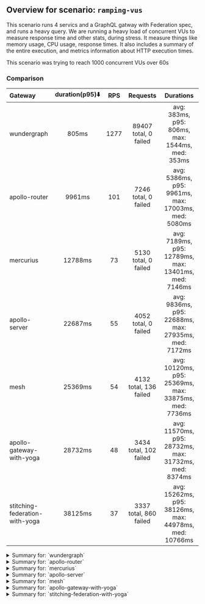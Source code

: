 ## Overview for scenario: `ramping-vus`


This scenario runs 4 servics and a GraphQL gatway with Federation spec, and runs a heavy query. We are running a heavy load of concurrent VUs to measure response time and other stats, during stress. It measure things like memory usage, CPU usage, response times. It also includes a summary of the entire execution, and metrics information about HTTP execution times.


This scenario was trying to reach 1000 concurrent VUs over 60s


### Comparison


| Gateway                        | duration(p95)⬇️ |  RPS  |        Requests        |                       Durations                        |
| :----------------------------- | :-------------: | :---: | :--------------------: | :----------------------------------------------------: |
| wundergraph                    |      805ms      | 1277  | 89407 total, 0 failed  |    avg: 383ms, p95: 806ms, max: 1544ms, med: 353ms     |
| apollo-router                  |     9961ms      |  101  |  7246 total, 0 failed  |  avg: 5386ms, p95: 9961ms, max: 17003ms, med: 5080ms   |
| mercurius                      |     12788ms     |  73   |  5130 total, 0 failed  |  avg: 7189ms, p95: 12789ms, max: 13401ms, med: 7146ms  |
| apollo-server                  |     22687ms     |  55   |  4052 total, 0 failed  |  avg: 9836ms, p95: 22688ms, max: 27935ms, med: 7172ms  |
| mesh                           |     25369ms     |  54   | 4132 total, 136 failed | avg: 10120ms, p95: 25369ms, max: 33875ms, med: 7736ms  |
| apollo-gateway-with-yoga       |     28732ms     |  48   | 3434 total, 102 failed | avg: 11570ms, p95: 28732ms, max: 31732ms, med: 8374ms  |
| stitching-federation-with-yoga |     38125ms     |  37   | 3337 total, 860 failed | avg: 15262ms, p95: 38126ms, max: 44978ms, med: 10766ms |



<details>
  <summary>Summary for: `wundergraph`</summary>

  **K6 Output**




```
     ✓ response code was 200
     ✓ no_errors
     ✓ expected_result

     checks.........................: 100.00% ✓ 268221      ✗ 0     
     data_received..................: 434 MB  6.2 MB/s
     data_sent......................: 106 MB  1.5 MB/s
     http_req_blocked...............: avg=380.35µs min=800ns  med=1.4µs    max=393.97ms p(90)=2.4µs    p(95)=3.2µs   
     http_req_connecting............: avg=373.74µs min=0s     med=0s       max=393.85ms p(90)=0s       p(95)=0s      
     http_req_duration..............: avg=382.73ms min=4.36ms med=352.56ms max=1.54s    p(90)=688.18ms p(95)=805.59ms
       { expected_response:true }...: avg=382.73ms min=4.36ms med=352.56ms max=1.54s    p(90)=688.18ms p(95)=805.59ms
     http_req_failed................: 0.00%   ✓ 0           ✗ 89407 
     http_req_receiving.............: avg=1.13ms   min=13.3µs med=25.4µs   max=362.54ms p(90)=122.9µs  p(95)=236.9µs 
     http_req_sending...............: avg=405.03µs min=5.4µs  med=8.4µs    max=285.08ms p(90)=18.89µs  p(95)=81.4µs  
     http_req_tls_handshaking.......: avg=0s       min=0s     med=0s       max=0s       p(90)=0s       p(95)=0s      
     http_req_waiting...............: avg=381.19ms min=4.33ms med=351.51ms max=1.54s    p(90)=684.27ms p(95)=803.89ms
     http_reqs......................: 89407   1277.150291/s
     iteration_duration.............: avg=384.96ms min=4.76ms med=354.35ms max=1.54s    p(90)=692.7ms  p(95)=809.86ms
     iterations.....................: 89407   1277.150291/s
     vus............................: 7       min=7         max=997 
     vus_max........................: 1000    min=1000      max=1000
```


**Performance Overview**


<img src="https://imagedelivery.net/KYe9TScr4TldYHA48pczVg/cedcf4dc-fe69-4c37-0469-4c01bfae5600/public" alt="Performance Overview" />


**HTTP Overview**


<img src="https://imagedelivery.net/KYe9TScr4TldYHA48pczVg/68d76f50-c9dc-4252-77d2-ae5b9f230200/public" alt="HTTP Overview" />


  </details>

<details>
  <summary>Summary for: `apollo-router`</summary>

  **K6 Output**




```
     ✓ response code was 200
     ✗ no_errors
      ↳  99% — ✓ 7242 / ✗ 4
     ✗ expected_result
      ↳  99% — ✓ 7245 / ✗ 1

     checks.........................: 99.97% ✓ 21733     ✗ 5     
     data_received..................: 36 MB  505 kB/s
     data_sent......................: 8.6 MB 120 kB/s
     http_req_blocked...............: avg=94.11µs min=1.2µs    med=2.3µs  max=18.58ms p(90)=356.9µs  p(95)=443.55µs
     http_req_connecting............: avg=82.15µs min=0s       med=0s     max=18.09ms p(90)=298.25µs p(95)=370.87µs
     http_req_duration..............: avg=5.38s   min=103.67ms med=5.08s  max=17s     p(90)=9.26s    p(95)=9.96s   
       { expected_response:true }...: avg=5.38s   min=103.67ms med=5.08s  max=17s     p(90)=9.26s    p(95)=9.96s   
     http_req_failed................: 0.00%  ✓ 0         ✗ 7246  
     http_req_receiving.............: avg=58.06µs min=22.5µs   med=51.3µs max=1.18ms  p(90)=78.1µs   p(95)=86.7µs  
     http_req_sending...............: avg=33.11µs min=7.1µs    med=13.8µs max=24.92ms p(90)=55µs     p(95)=68.7µs  
     http_req_tls_handshaking.......: avg=0s      min=0s       med=0s     max=0s      p(90)=0s       p(95)=0s      
     http_req_waiting...............: avg=5.38s   min=103.62ms med=5.08s  max=17s     p(90)=9.26s    p(95)=9.96s   
     http_reqs......................: 7246   101.34198/s
     iteration_duration.............: avg=5.38s   min=104.01ms med=5.08s  max=17s     p(90)=9.26s    p(95)=9.96s   
     iterations.....................: 7246   101.34198/s
     vus............................: 19     min=19      max=1000
     vus_max........................: 1000   min=1000    max=1000
```


**Performance Overview**


<img src="https://imagedelivery.net/KYe9TScr4TldYHA48pczVg/6e20cb31-2cb3-4606-51c9-a67f43a9f800/public" alt="Performance Overview" />


**HTTP Overview**


<img src="https://imagedelivery.net/KYe9TScr4TldYHA48pczVg/48962703-9c98-4033-8863-0c38e11fbc00/public" alt="HTTP Overview" />


  </details>

<details>
  <summary>Summary for: `mercurius`</summary>

  **K6 Output**




```
     ✓ response code was 200
     ✓ no_errors
     ✓ expected_result

     checks.........................: 100.00% ✓ 15390     ✗ 0     
     data_received..................: 26 MB   369 kB/s
     data_sent......................: 6.1 MB  87 kB/s
     http_req_blocked...............: avg=113.34µs min=1.4µs   med=2.5µs  max=16.01ms p(90)=411.7µs  p(95)=450.97µs
     http_req_connecting............: avg=96.25µs  min=0s      med=0s     max=15.99ms p(90)=342.41µs p(95)=376.41µs
     http_req_duration..............: avg=7.18s    min=11.93ms med=7.14s  max=13.4s   p(90)=12.3s    p(95)=12.78s  
       { expected_response:true }...: avg=7.18s    min=11.93ms med=7.14s  max=13.4s   p(90)=12.3s    p(95)=12.78s  
     http_req_failed................: 0.00%   ✓ 0         ✗ 5130  
     http_req_receiving.............: avg=63.31µs  min=21.7µs  med=57.4µs max=1.38ms  p(90)=83.51µs  p(95)=92.95µs 
     http_req_sending...............: avg=41.66µs  min=9.29µs  med=14.8µs max=9.03ms  p(90)=67.1µs   p(95)=79.9µs  
     http_req_tls_handshaking.......: avg=0s       min=0s      med=0s     max=0s      p(90)=0s       p(95)=0s      
     http_req_waiting...............: avg=7.18s    min=11.85ms med=7.14s  max=13.4s   p(90)=12.3s    p(95)=12.78s  
     http_reqs......................: 5130    73.279573/s
     iteration_duration.............: avg=7.18s    min=12.25ms med=7.14s  max=13.4s   p(90)=12.3s    p(95)=12.78s  
     iterations.....................: 5130    73.279573/s
     vus............................: 7       min=7       max=1000
     vus_max........................: 1000    min=1000    max=1000
```


**Performance Overview**


<img src="https://imagedelivery.net/KYe9TScr4TldYHA48pczVg/b3aca085-925a-41d3-6007-636655582800/public" alt="Performance Overview" />


**HTTP Overview**


<img src="https://imagedelivery.net/KYe9TScr4TldYHA48pczVg/426abbd5-c10c-4449-fa4a-6096c90aa500/public" alt="HTTP Overview" />


  </details>

<details>
  <summary>Summary for: `apollo-server`</summary>

  **K6 Output**




```
     ✓ response code was 200
     ✗ no_errors
      ↳  74% — ✓ 3003 / ✗ 1049
     ✗ expected_result
      ↳  98% — ✓ 3977 / ✗ 75

     checks.........................: 90.75% ✓ 11032     ✗ 1124  
     data_received..................: 20 MB  279 kB/s
     data_sent......................: 4.8 MB 66 kB/s
     http_req_blocked...............: avg=218.26µs min=1.4µs    med=2.7µs   max=21.06ms p(90)=493.8µs  p(95)=544.02µs
     http_req_connecting............: avg=187.55µs min=0s       med=0s      max=20.58ms p(90)=414.78µs p(95)=460.64µs
     http_req_duration..............: avg=9.83s    min=301.11ms med=7.17s   max=27.93s  p(90)=20.3s    p(95)=22.68s  
       { expected_response:true }...: avg=9.83s    min=301.11ms med=7.17s   max=27.93s  p(90)=20.3s    p(95)=22.68s  
     http_req_failed................: 0.00%  ✓ 0         ✗ 4052  
     http_req_receiving.............: avg=74.93µs  min=22.7µs   med=67.6µs  max=1.82ms  p(90)=100.68µs p(95)=114.24µs
     http_req_sending...............: avg=109.02µs min=8.5µs    med=16.89µs max=8.35ms  p(90)=77.99µs  p(95)=93.74µs 
     http_req_tls_handshaking.......: avg=0s       min=0s       med=0s      max=0s      p(90)=0s       p(95)=0s      
     http_req_waiting...............: avg=9.83s    min=301.03ms med=7.17s   max=27.93s  p(90)=20.3s    p(95)=22.68s  
     http_reqs......................: 4052   55.324926/s
     iteration_duration.............: avg=9.83s    min=301.45ms med=7.17s   max=27.93s  p(90)=20.3s    p(95)=22.68s  
     iterations.....................: 4052   55.324926/s
     vus............................: 254    min=54      max=1000
     vus_max........................: 1000   min=1000    max=1000
```


**Performance Overview**


<img src="https://imagedelivery.net/KYe9TScr4TldYHA48pczVg/d89a2b3d-92cf-4478-2937-d4682ad2af00/public" alt="Performance Overview" />


**HTTP Overview**


<img src="https://imagedelivery.net/KYe9TScr4TldYHA48pczVg/b444c687-fb2d-4092-95ab-127a94b5d400/public" alt="HTTP Overview" />


  </details>

<details>
  <summary>Summary for: `mesh`</summary>

  **K6 Output**




```
     ✗ response code was 200
      ↳  96% — ✓ 3996 / ✗ 136
     ✗ no_errors
      ↳  77% — ✓ 3182 / ✗ 950
     ✗ expected_result
      ↳  97% — ✓ 3881 / ✗ 115

     checks.........................: 90.20% ✓ 11059     ✗ 1201  
     data_received..................: 29 MB  379 kB/s
     data_sent......................: 4.9 MB 65 kB/s
     http_req_blocked...............: avg=604.41µs min=1.1µs    med=2.1µs  max=76.19ms p(90)=388.28µs p(95)=454µs   
     http_req_connecting............: avg=560.91µs min=0s       med=0s     max=76.16ms p(90)=323.58µs p(95)=400.89µs
     http_req_duration..............: avg=10.11s   min=756.03ms med=7.73s  max=33.87s  p(90)=19.37s   p(95)=25.36s  
       { expected_response:true }...: avg=10.28s   min=1.55s    med=7.87s  max=33.87s  p(90)=19.39s   p(95)=25.37s  
     http_req_failed................: 3.29%  ✓ 136       ✗ 3996  
     http_req_receiving.............: avg=1.68ms   min=16µs     med=44.6µs max=4.55s   p(90)=89.8µs   p(95)=162.96µs
     http_req_sending...............: avg=58.81µs  min=7µs      med=12.9µs max=26.05ms p(90)=65.4µs   p(95)=79µs    
     http_req_tls_handshaking.......: avg=0s       min=0s       med=0s     max=0s      p(90)=0s       p(95)=0s      
     http_req_waiting...............: avg=10.11s   min=755.26ms med=7.73s  max=33.87s  p(90)=19.36s   p(95)=25.36s  
     http_reqs......................: 4132   54.476117/s
     iteration_duration.............: avg=10.12s   min=760.01ms med=7.74s  max=33.87s  p(90)=19.38s   p(95)=25.41s  
     iterations.....................: 4132   54.476117/s
     vus............................: 73     min=57      max=1000
     vus_max........................: 1000   min=1000    max=1000
```


**Performance Overview**


<img src="https://imagedelivery.net/KYe9TScr4TldYHA48pczVg/5d9c4978-3d6c-4e27-0f34-1673e3a16e00/public" alt="Performance Overview" />


**HTTP Overview**


<img src="https://imagedelivery.net/KYe9TScr4TldYHA48pczVg/e860810c-07d7-4c49-fef0-0dee2fe08400/public" alt="HTTP Overview" />


  </details>

<details>
  <summary>Summary for: `apollo-gateway-with-yoga`</summary>

  **K6 Output**




```
     ✗ response code was 200
      ↳  97% — ✓ 3332 / ✗ 102
     ✗ no_errors
      ↳  59% — ✓ 2036 / ✗ 1398
     ✗ expected_result
      ↳  92% — ✓ 3075 / ✗ 257

     checks.........................: 82.77% ✓ 8443      ✗ 1757  
     data_received..................: 15 MB  205 kB/s
     data_sent......................: 4.1 MB 57 kB/s
     http_req_blocked...............: avg=608.7µs  min=1.2µs   med=3.1µs   max=103.26ms p(90)=674.68µs p(95)=1.34ms  
     http_req_connecting............: avg=573.31µs min=0s      med=0s      max=102.07ms p(90)=578.61µs p(95)=1.19ms  
     http_req_duration..............: avg=11.56s   min=37.1ms  med=8.37s   max=31.73s   p(90)=26.13s   p(95)=28.73s  
       { expected_response:true }...: avg=11.84s   min=37.1ms  med=8.48s   max=31.73s   p(90)=26.14s   p(95)=28.73s  
     http_req_failed................: 2.97%  ✓ 102       ✗ 3332  
     http_req_receiving.............: avg=553.6µs  min=25µs    med=68.9µs  max=42.17ms  p(90)=130.1µs  p(95)=197.38µs
     http_req_sending...............: avg=146.95µs min=11.1µs  med=23.95µs max=28.27ms  p(90)=110.44µs p(95)=183.3µs 
     http_req_tls_handshaking.......: avg=0s       min=0s      med=0s      max=0s       p(90)=0s       p(95)=0s      
     http_req_waiting...............: avg=11.56s   min=36.94ms med=8.37s   max=31.73s   p(90)=26.13s   p(95)=28.73s  
     http_reqs......................: 3434   48.102301/s
     iteration_duration.............: avg=11.57s   min=37.54ms med=8.37s   max=31.73s   p(90)=26.13s   p(95)=28.73s  
     iterations.....................: 3434   48.102301/s
     vus............................: 72     min=53      max=1000
     vus_max........................: 1000   min=1000    max=1000
```


**Performance Overview**


<img src="https://imagedelivery.net/KYe9TScr4TldYHA48pczVg/8991220b-6d03-47ec-9781-e2fe5f397700/public" alt="Performance Overview" />


**HTTP Overview**


<img src="https://imagedelivery.net/KYe9TScr4TldYHA48pczVg/ddf7ca06-c2d4-41e8-7f3d-4f2f81c3b900/public" alt="HTTP Overview" />


  </details>

<details>
  <summary>Summary for: `stitching-federation-with-yoga`</summary>

  **K6 Output**




```
     ✗ response code was 200
      ↳  74% — ✓ 2477 / ✗ 860
     ✗ no_errors
      ↳  55% — ✓ 1851 / ✗ 1486
     ✗ expected_result
      ↳  70% — ✓ 2259 / ✗ 964

     checks.........................: 66.55% ✓ 6587      ✗ 3310  
     data_received..................: 13 MB  143 kB/s
     data_sent......................: 4.0 MB 44 kB/s
     http_req_blocked...............: avg=649.27µs min=1.2µs    med=2.5µs  max=52.27ms p(90)=451.3µs  p(95)=650.38µs
     http_req_connecting............: avg=622.01µs min=0s       med=0s     max=51.94ms p(90)=378.78µs p(95)=591.32µs
     http_req_duration..............: avg=15.26s   min=749.43ms med=10.76s max=44.97s  p(90)=33.94s   p(95)=38.12s  
       { expected_response:true }...: avg=13.51s   min=1.63s    med=9.21s  max=44.97s  p(90)=30.58s   p(95)=38.16s  
     http_req_failed................: 25.77% ✓ 860       ✗ 2477  
     http_req_receiving.............: avg=414.69µs min=18.59µs  med=51.4µs max=45.34ms p(90)=92.4µs   p(95)=161.88µs
     http_req_sending...............: avg=122.26µs min=7.6µs    med=16.7µs max=11.98ms p(90)=76.9µs   p(95)=106.6µs 
     http_req_tls_handshaking.......: avg=0s       min=0s       med=0s     max=0s      p(90)=0s       p(95)=0s      
     http_req_waiting...............: avg=15.26s   min=749.01ms med=10.76s max=44.97s  p(90)=33.94s   p(95)=38.12s  
     http_reqs......................: 3337   37.022769/s
     iteration_duration.............: avg=15.26s   min=753.53ms med=10.76s max=44.97s  p(90)=33.94s   p(95)=38.16s  
     iterations.....................: 3337   37.022769/s
     vus............................: 69     min=56      max=1000
     vus_max........................: 1000   min=1000    max=1000
```


**Performance Overview**


<img src="https://imagedelivery.net/KYe9TScr4TldYHA48pczVg/06739773-57f5-4440-6e64-f0a548c18700/public" alt="Performance Overview" />


**HTTP Overview**


<img src="https://imagedelivery.net/KYe9TScr4TldYHA48pczVg/44433627-519d-4ae4-7cc0-9b89ba35d600/public" alt="HTTP Overview" />


  </details>